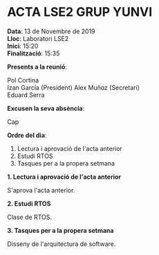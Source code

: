 # ACTA LSE2 GRUP YUNVI


**Data**: 13 de Novembre de 2019  
**Lloc**: Laboratori LSE2  
**Inici**: 15:20  
**Finalització**: 15:35  


**Presents a la reunió**:   


Pol Cortina  
Izan García (President) 
Alex Muñoz (Secretari)  
Eduard Serra  

**Excusen la seva absència**:


Cap

**Ordre del dia**:


1. Lectura i aprovació de l'acta anterior  
2. Estudi RTOS  
3. Tasques per a la propera setmana  

**1. Lectura i aprovació de l'acta anterior**


S'aprova l'acta anterior.

**2. Estudi RTOS**


Clase de RTOS.  

**3. Tasques per a la propera setmana**


Disseny de l'arquitectura de software.
